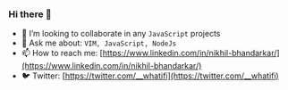 ### Hi there 👋
- 👯 I’m looking to collaborate in any `JavaScript` projects
- 💬 Ask me about: ```VIM, JavaScript, NodeJs```
- 📫 How to reach me: [https://www.linkedin.com/in/nikhil-bhandarkar/](https://www.linkedin.com/in/nikhil-bhandarkar/)
- 🐦 Twitter: [https://twitter.com/__whatifi](https://twitter.com/__whatifi)
